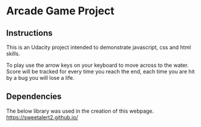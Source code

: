 # Arcade Game Project

## Instructions

This is an Udacity project intended to demonstrate javascript, css and html skills.

To play use the arrow keys on your keyboard to move across to the water. Score will be tracked for every time you reach the end, each time you are hit by a bug you will lose a life.

## Dependencies

The below library was used in the creation of this webpage.
https://sweetalert2.github.io/
